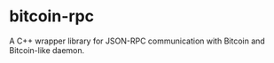 # bitcoin-rpc
A C++ wrapper library for JSON-RPC communication with Bitcoin and Bitcoin-like daemon.
